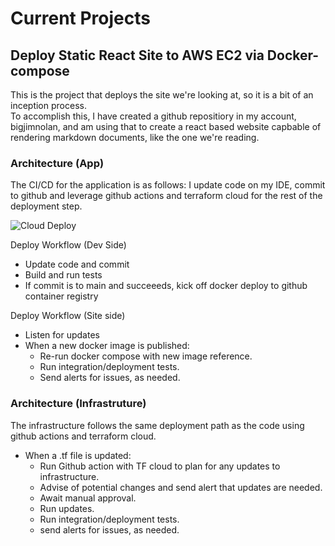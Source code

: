 # Current Projects

## Deploy Static React Site to AWS EC2 via Docker-compose
This is the project that deploys the site we're looking at, so it is a bit of an inception process.  
To accomplish this, I have created a github repositiory in my account, bigjimnolan, and am using that to 
create a react based website capbable of rendering markdown documents, like the one we're reading. 

### Architecture (App)
The CI/CD for the application is as follows:
I update code on my IDE, commit to github and leverage github actions and terraform cloud
for the rest of the deployment step.

![Cloud Deploy](./guides/cloud-deploy.png)

Deploy Workflow (Dev Side)
* Update code and commit
* Build and run tests
* If commit is to main and succeeeds, kick off docker deploy to github container registry

Deploy Workflow (Site side)
* Listen for updates
* When a new docker image is published:
  * Re-run docker compose with new image reference.
  * Run integration/deployment tests.
  * Send alerts for issues, as needed.

### Architecture (Infrastruture) 
The infrastructure follows the same deployment path as the code using
github actions and terraform cloud.
* When a .tf file is updated:
  * Run Github action with TF cloud to plan for any updates to infrastructure.
  * Advise of potential changes and send alert that updates are needed.
  * Await manual approval.
  * Run updates.
  * Run integration/deployment tests.
  * send alerts for issues, as needed.

